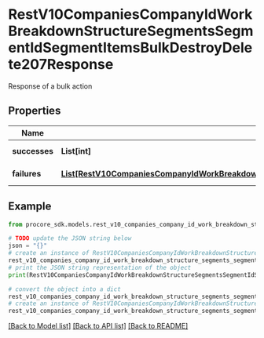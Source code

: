 # RestV10CompaniesCompanyIdWorkBreakdownStructureSegmentsSegmentIdSegmentItemsBulkDestroyDelete207Response

Response of a bulk action

## Properties

Name | Type | Description | Notes
------------ | ------------- | ------------- | -------------
**successes** | **List[int]** | IDs that succeeded | [optional] 
**failures** | [**List[RestV10CompaniesCompanyIdWorkBreakdownStructureSegmentsSegmentIdSegmentItemsBulkDestroyDelete207ResponseFailuresInner]**](RestV10CompaniesCompanyIdWorkBreakdownStructureSegmentsSegmentIdSegmentItemsBulkDestroyDelete207ResponseFailuresInner.md) | List of failures | [optional] 

## Example

```python
from procore_sdk.models.rest_v10_companies_company_id_work_breakdown_structure_segments_segment_id_segment_items_bulk_destroy_delete207_response import RestV10CompaniesCompanyIdWorkBreakdownStructureSegmentsSegmentIdSegmentItemsBulkDestroyDelete207Response

# TODO update the JSON string below
json = "{}"
# create an instance of RestV10CompaniesCompanyIdWorkBreakdownStructureSegmentsSegmentIdSegmentItemsBulkDestroyDelete207Response from a JSON string
rest_v10_companies_company_id_work_breakdown_structure_segments_segment_id_segment_items_bulk_destroy_delete207_response_instance = RestV10CompaniesCompanyIdWorkBreakdownStructureSegmentsSegmentIdSegmentItemsBulkDestroyDelete207Response.from_json(json)
# print the JSON string representation of the object
print(RestV10CompaniesCompanyIdWorkBreakdownStructureSegmentsSegmentIdSegmentItemsBulkDestroyDelete207Response.to_json())

# convert the object into a dict
rest_v10_companies_company_id_work_breakdown_structure_segments_segment_id_segment_items_bulk_destroy_delete207_response_dict = rest_v10_companies_company_id_work_breakdown_structure_segments_segment_id_segment_items_bulk_destroy_delete207_response_instance.to_dict()
# create an instance of RestV10CompaniesCompanyIdWorkBreakdownStructureSegmentsSegmentIdSegmentItemsBulkDestroyDelete207Response from a dict
rest_v10_companies_company_id_work_breakdown_structure_segments_segment_id_segment_items_bulk_destroy_delete207_response_from_dict = RestV10CompaniesCompanyIdWorkBreakdownStructureSegmentsSegmentIdSegmentItemsBulkDestroyDelete207Response.from_dict(rest_v10_companies_company_id_work_breakdown_structure_segments_segment_id_segment_items_bulk_destroy_delete207_response_dict)
```
[[Back to Model list]](../README.md#documentation-for-models) [[Back to API list]](../README.md#documentation-for-api-endpoints) [[Back to README]](../README.md)


